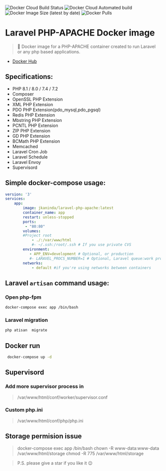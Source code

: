 ![Docker Cloud Build Status](https://img.shields.io/docker/cloud/build/jkaninda/laravel-php-apache?style=flat-square)
![Docker Cloud Automated build](https://img.shields.io/docker/cloud/automated/jkaninda/laravel-php-apache?style=flat-square)
![Docker Image Size (latest by date)](https://img.shields.io/docker/image-size/jkaninda/laravel-php-apache?style=flat-square)
![Docker Pulls](https://img.shields.io/docker/pulls/jkaninda/laravel-php-apache?style=flat-square)

# Laravel PHP-APACHE Docker image

> 🐳 Docker image for a PHP-APACHE container created to run Laravel or any php based applications.

- [Docker Hub](https://hub.docker.com/r/jkaninda/laravel-php-apache)

## Specifications:

* PHP 8.1 / 8.0 / 7.4 / 7.2
* Composer
* OpenSSL PHP Extension
* XML PHP Extension
* PDO PHP Extension(pdo_mysql,pdo_pgsql)
* Redis PHP Extension
* Mbstring PHP Extension
* PCNTL PHP Extension
* ZIP PHP Extension
* GD PHP Extension
* BCMath PHP Extension
* Memcached
* Laravel Cron Job
* Laravel Schedule
* Laravel Envoy
* Supervisord

## Simple docker-compose usage:

```yml
version: '3'
services:
    app:
        image: jkaninda/laravel-php-apache:latest
        container_name: app
        restart: unless-stopped   
        ports:
         - "80:80"   
        volumes:
        #Project root
            - ./:/var/www/html
            #- ~/.ssh:/root/.ssh # If you use private CVS
        environment:
           - APP_ENV=development # Optional, or production
           #- LARAVEL_PROCS_NUMBER=1 # Optional, Laravel queue:work process number    
        networks:
            - default #if you're using networks between containers

```
## Laravel `artisan` command usage:
### Open php-fpm
```sh
docker-compose exec app /bin/bash

```

### Laravel migration
```sh
php atisan  migrate

```

## Docker run
```sh
 docker-compose up -d

``` 
## Supervisord
### Add more supervisor process in
> /var/www/html/conf/worker/supervisor.conf

### Custom php.ini
> /var/www/html/conf/php/php.ini

## Storage permision issue
> docker-compose exec app /bin/bash 
> chown -R www-data:www-data /var/www/html/storage
> chmod -R 775 /var/www/html/storage

> P.S. please give a star if you like it :wink:



